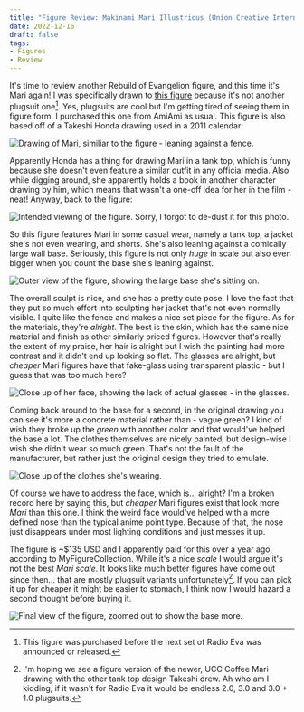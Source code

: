 ```yaml
---
title: "Figure Review: Makinami Mari Illustrious (Union Creative International Ltd)"
date: 2022-12-16
draft: false
tags:
- Figures
- Review
---
```


It's time to review another Rebuild of Evangelion figure, and this time it's Mari again! I was specifically drawn to [this figure](https://myfigurecollection.net/item/1090742) because it's not another plugsuit one[^1]. Yes, plugsuits are cool but I'm getting tired of seeing them in figure form. I purchased this one from AmiAmi as usual. This figure is also based off of a Takeshi Honda drawing used in a 2011 calendar:

![Drawing of Mari, similiar to the figure - leaning against a fence.](2657705.webp)

Apparently Honda has a thing for drawing Mari in a tank top, which is funny because she doesn't even feature a similar outfit in any official media. Also while digging around, she apparently holds a book in another character drawing by him, which means that wasn't a one-off idea for her in the film - neat! Anyway, back to the figure:

![Intended viewing of the figure. Sorry, I forgot to de-dust it for this photo.](20221216_0072_02.webp)

So this figure features Mari in some casual wear, namely a tank top, a jacket she's not even wearing, and shorts. She's also leaning against a comically large wall base. Seriously, this figure is not only _huge_ in scale but also even bigger when you count the base she's leaning against.

![Outer view of the figure, showing the large base she's sitting on.](20221216_0082.webp)

The overall sculpt is nice, and she has a pretty cute pose. I love the fact that they put so much effort into sculpting her jacket that's not even normally visible. I quite like the fence and makes a nice set piece for the figure. As for the materials, they're _alright_. The best is the skin, which has the same nice material and finish as other similarly priced figures. However that's really the extent of my praise, her hair is alright but I wish the painting had more contrast and it didn't end up looking so flat. The glasses are alright, but _cheaper_ Mari figures have that fake-glass using transparent plastic - but I guess that was too much here?

![Close up of her face, showing the lack of actual glasses - in the glasses.](20221216_0077.webp)

Coming back around to the base for a second, in the original drawing you can see it's more a concrete material rather than - vague green? I kind of wish they broke up the _green_ with another color and that would've helped the base a lot. The clothes themselves are nicely painted, but design-wise I wish she didn't wear so much green. That's not the fault of the manufacturer, but rather just the original design they tried to emulate.

![Close up of the clothes she's wearing.](20221216_0074.webp)

Of course we have to address the face, which is... alright? I'm a broken record here by saying this, but _cheaper_ Mari figures exist that look more _Mari_ than this one. I think the weird face would've helped with a more defined nose than the typical anime point type. Because of that, the nose just disappears under most lighting conditions and just messes it up.

The figure is ~$135 USD and I apparently paid for this over a year ago, according to MyFigureCollection. While it's a nice _scale_ I would argue it's not the best _Mari scale_. It looks like much better figures have come out since then... that are mostly plugsuit variants unfortunately[^2]. If you can pick it up for cheaper it might be easier to stomach, I think now I would hazard a second thought before buying it.

![Final view of the figure, zoomed out to show the base more.](20221216_0083.webp)

[^1]: This figure was purchased before the next set of Radio Eva was announced or released.
[^2]: I'm hoping we see a figure version of the newer, UCC Coffee Mari drawing with the other tank top design Takeshi drew. Ah who am I kidding, if it wasn't for Radio Eva it would be endless 2.0, 3.0 and 3.0 + 1.0 plugsuits.
